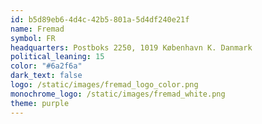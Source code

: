 ```yaml
---
id: b5d89eb6-4d4c-42b5-801a-5d4df240e21f
name: Fremad
symbol: FR
headquarters: Postboks 2250, 1019 København K. Danmark
political_leaning: 15
color: "#6a2f6a"
dark_text: false
logo: /static/images/fremad_logo_color.png
monochrome_logo: /static/images/fremad_white.png
theme: purple
---
```


